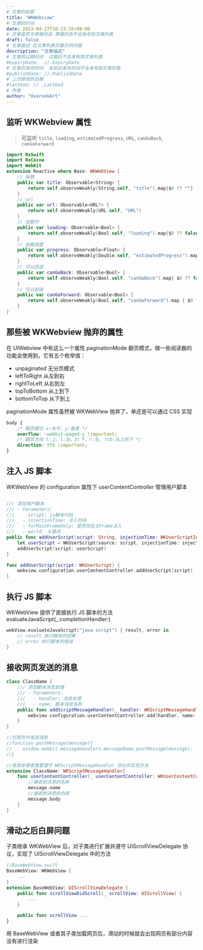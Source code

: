 ```yaml
---
# 文章的标题
title: "WKWebview"
# 文章的时间
date: 2023-04-27T10:13:55+08:00
# 文章是否为草稿状态 草稿状态不会发布到文章列表
draft: false
# 文章描述 在文章列表页展示的内容
description: "文章描述"
# 文章的过期时间  过期后不会发布到文章列表
#expiryDate:  //.ExpiryDate
# 文章的发布时间  未到达发布时间不会发布到文章列表
#publishDate: //.PublishDate
# 上次修改的日期
#lastmod: // .Lastmod
# 作者
author: "OverookArt"
---
```


## 监听 WKWebview 属性  

> 可监听 `title`, `loading`, `estimatedProgress`, `URL`, `canGoBack`, `canGoForward`  

``` Swift
import RxSwift
import RxCocoa
import WebKit
extension Reactive where Base: WKWebView {
    // 标题
    public var title: Observable<String> {
        return self.observeWeakly(String.self, "title").map{$0 ?? ""}
    }
    // url
    public var url: Observable<URL?> {
        return self.observeWeakly(URL.self, "URL")
    }
    // 加载中
    public var loading: Observable<Bool> {
        return self.observeWeakly(Bool.self, "loading").map{$0 ?? false}
    }
    // 加载进度   
    public var progress: Observable<Float> {
        return self.observeWeakly(Double.self, "estimatedProgress").map { Float($0 ?? 0.0) }
    }
    // 可以后退       
    public var canGoBack: Observable<Bool> {
        return self.observeWeakly(Bool.self, "canGoBack").map{ $0 ?? false}
    }
    // 可以前进    
    public var canGoForward: Observable<Bool> {
        return self.observeWeakly(Bool.self, "canGoForward").map { $0 ?? false }
    }
}

```  

## 那些被 WKWebview 抛弃的属性  

在 UIWebview 中有这么一个属性 paginationMode 翻页模式，做一些阅读器的功能会使用到，它有五个枚举值：

* unpaginated 无分页模式
* leftToRight 从左到右
* rightToLeft 从右到左
* topToBottom 从上到下
* bottomToTop 从下到上
  
paginationMode 属性虽然被 WKWebView 抛弃了，单还是可以通过 CSS 实现

``` css
body {
    /* 翻页模式 x:水平，y:垂直 */
    overflow: -webkit-paged-y !important;
    /* 翻页方向 t:上，l:左，b:下，r:右, ttb:从上到下 */
    direction: ttb !important;
}
```

## 注入 JS 脚本  

WKWebView 的 configuration 属性下 userContentController 管理用户脚本  

``` Swift

/// 添加用户脚本
/// - Parameters:
///   - script: js脚本代码
///   - injectionTime: 注入时间
///   - forMainFrameOnly: 是否仅在主Frame注入
///   - world: 关键词
public func addUserScript(script: String, injectionTime: WKUserScriptInjectionTime, forMainFrameOnly: Bool, world: String? = nil) {
    let userScript = WKUserScript(source: script, injectionTime: injectionTime, forMainFrameOnly: forMainFrameOnly)
    addUserScript(script: userScript)
}

func addUserScript(script: WKUserScript) {
    webview.configuration.userContentController.addUserScript(script)
}

```

## 执行 JS 脚本  

WKWebView 提供了直接执行 JS 脚本的方法 evaluateJavaScript(_:completionHandler:)

``` Swift
webView.evaluateJavaScript("java script") { result, error in
    // result 执行脚本的结果
    // error 执行脚本的错误       
}
```

## 接收网页发送的消息  

``` Swift
class ClassName {
    /// 添加脚本消息处理
    /// - Parameters:
    ///   - handler: 消息处理
    ///   - name: 脚本消息名称
    public func addScriptMessageHandler(_ handler: WKScriptMessageHandler, name: String) {
        webview.configuration.userContentController.add(handler, name: name)
    }
}

//在网页中发送消息
//function postMessage(message){
//    window.webkit.messageHandlers.messageName.postMessage(message);
//}

//消息处理者需要遵守 WKScriptMessageHandler 协议并实现方法
extension ClassName: WKScriptMessageHandler{
    func userContentController(_ userContentController: WKUserContentController, didReceive message: WKScriptMessage) {
        //接收到消息的名称
        message.name
        //接收到消息的内容
        message.body
    }
}


```

## 滑动之后白屏问题  

子类继承 WKWebView 后，对子类进行扩展并遵守 UIScrollViewDelegate 协议，实现了 UIScrollViewDelegate 中的方法  

``` Swift
//BaseWebView.swift
BaseWebView: WKWebView {
    ...
}
extension BaseWebView: UIScrollViewDelegate {
    public func scrollViewDidScroll(_ scrollView: UIScrollView) {
        ...
    }

    public func scrollView ...
}
```

用 BaseWebView 或者其子类加载网页后，滑动的时候就会出现网页有部分内容没有进行渲染  